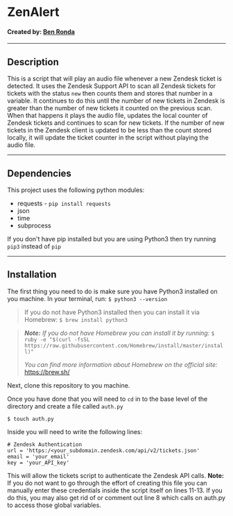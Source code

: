 # ZenAlert
#### Created by: [Ben Ronda](https://github.com/ben-ronda)
***
## Description

This is a script that will play an audio file whenever a new Zendesk ticket is detected. It uses the Zendesk Support API to scan all Zendesk tickets for tickets with the status `new` then counts them and stores that number in a variable. It continues to do this until the number of new tickets in Zendesk is greater than the number of new tickets it counted on the previous scan. When that happens it plays the audio file, updates the local counter of Zendesk tickets and continues to scan for new tickets. If the number of new tickets in the Zendesk client is updated to be less than the count stored locally, it will update the ticket counter in the script without playing the audio file.

***
## Dependencies

This project uses the following python modules:
* requests - `pip install requests`
* json
* time
* subprocess

If you don't have pip installed but you are using Python3 then try running `pip3` instead of `pip`

***
## Installation

The first thing you need to do is make sure you have Python3 installed on you machine. In your terminal, run:
`$ python3 --version`
>If you do not have Python3 installed then you can install it via Homebrew:
>`$ brew install python3`

>___Note:___ _If you do not have Homebrew you can install it by running:_
>`$ ruby -e "$(curl -fsSL https://raw.githubusercontent.com/Homebrew/install/master/install)"`
>
>_You can find more information about Homebrew on the official site:_ https://brew.sh/

Next, clone this repository to you machine.

Once you have done that you will need to `cd` in to the base level of the directory and create a file called `auth.py`

`$ touch auth.py`

Inside you will need to write the following lines:

    # Zendesk Authentication
    url = 'https:/<your_subdomain.zendesk.com/api/v2/tickets.json'
    email = 'your_email'
    key = 'your_API_key'

This will allow the tickets script to authenticate the Zendesk API calls.
__Note:__ If you do not want to go through the effort of creating this file you can manually enter these credentials inside the script itself on lines 11-13. If you do this, you may also get rid of or comment out line 8 which calls on auth.py to access those global variables.
